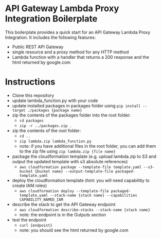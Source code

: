 # API Gateway Lambda Proxy Integration Boilerplate
This boilerplate provides a quick start for an API Gateway Lambda Proxy Integration. It includes the following features:
- Public REST API Gateway 
- single resource and a proxy method for any HTTP method
- Lambda function with a handler that returns a 200 response and the html returned by google.com
# Instructions
- Clone this repository
- update lambda_function.py with your code
- update installed packages in packages folder using ```pip install --target ./packages {package name}```
- zip the contents of the packages folder into the root folder:
    - ```cd packages```
    - ```zip -r ../packages.zip .```
- zip the contents of the root folder:
    - ```cd ..```
    - ```zip lambda.zip lambda_function.py```
    - note: if you have additional files in the root folder, you can add them to the zip file using ```zip lambda.zip {file name}```
- package the cloudformation template (e.g. upload lambda.zip to S3 and output the updated template with s3 absolute references)
    - ```aws cloudformation package --template-file template.yaml --s3-bucket {bucket name} --output-template-file packaged-template.yaml```
- deploy the cloudformation template (hint: you will need capabilitiy to create IAM roles)
    - ```aws cloudformation deploy --template-file packaged-template.yaml --stack-name {stack name} --capabilities CAPABILITY_NAMED_IAM```
- describe the stack to get the API Gateway endpoint
    - ```aws cloudformation describe-stacks --stack-name {stack name}```
    - note: the endpoint is in the Outputs section
- test the endpoint
    - ```curl {endpoint}```
    - note: you should see the html returned by google.com